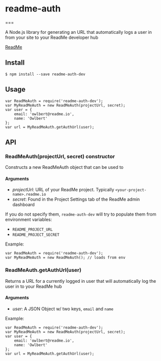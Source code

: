 # readme-auth
===

A Node.js library for generating an URL that automatically logs a user in from your site to your ReadMe developer hub

[ReadMe](http://readme.io/)
 

## Install
```
$ npm install --save readme-auth-dev
```

## Usage

```
var ReadMeAuth = require('readme-auth-dev');
var MyReadMeAuth = new ReadMeAuth(projectUrl, secret);
var user = {
	email: 'owlbert@readme.io',
	name: 'Owlbert'
};
var url = MyReadMeAuth.getAuthUrl(user);
```

## API

### ReadMeAuth(projectUrl, secret) constructor
Constructs a new ReadMeAuth object that can be used to 

#### Arguments
- *projectUrl*: URL of your ReadMe project. Typically ` <your-project-name>.readme.io `
- *secret*: Found in the Project Settings tab of the ReadMe admin dashboard

If you do not specify them, `readme-auth-dev` will try to populate them from environment variables:
- `README_PROJECT_URL`
- `README_PROJECT_SECRET`

Example:
```
var ReadMeAuth = require('readme-auth-dev');
var MyReadMeAuth = new ReadMeAuth(); // loads from env
```

### ReadMeAuth.getAuthUrl(user)
Returns a URL for a currently logged in user that will automatically log the user 
in to your ReadMe hub

#### Arguments
- *user*: A JSON Object w/ two keys, `email` and `name`

Example:
```
var ReadMeAuth = require('readme-auth-dev');
var MyReadMeAuth = new ReadMeAuth(projectUrl, secret);
var user = {
	email: 'owlbert@readme.io',
	name: 'Owlbert'
};
var url = MyReadMeAuth.getAuthUrl(user);
```

